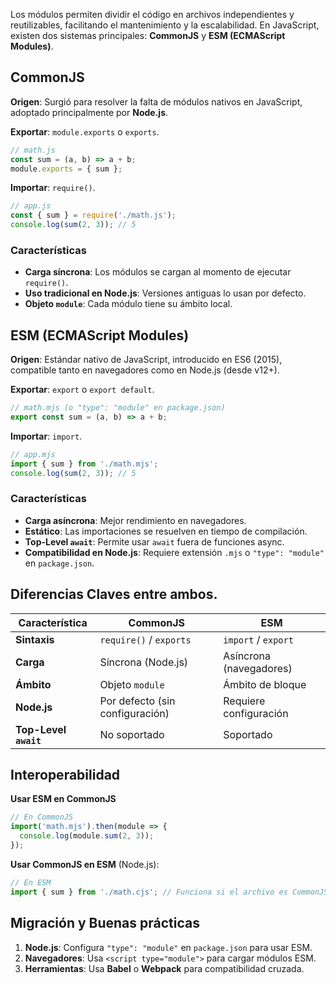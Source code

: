 Los módulos permiten dividir el código en archivos independientes y reutilizables, facilitando el mantenimiento y la escalabilidad. En JavaScript, existen dos sistemas principales: **CommonJS** y **ESM (ECMAScript Modules)**.

## CommonJS
**Origen**: Surgió para resolver la falta de módulos nativos en JavaScript, adoptado principalmente por **Node.js**.

**Exportar**: `module.exports` o `exports`.

```js
// math.js
const sum = (a, b) => a + b;
module.exports = { sum };
```

**Importar**: `require()`.

```js
// app.js
const { sum } = require('./math.js');
console.log(sum(2, 3)); // 5
```

### Características
- **Carga síncrona**: Los módulos se cargan al momento de ejecutar `require()`.
- **Uso tradicional en Node.js**: Versiones antiguas lo usan por defecto.
- **Objeto `module`**: Cada módulo tiene su ámbito local.

## ESM (ECMAScript Modules)
**Origen**: Estándar nativo de JavaScript, introducido en ES6 (2015), compatible tanto en navegadores como en Node.js (desde v12+).

**Exportar**: `export` o `export default`.

```js
// math.mjs (o "type": "module" en package.json)
export const sum = (a, b) => a + b;
```

**Importar**: `import`.

```js
// app.mjs
import { sum } from './math.mjs';
console.log(sum(2, 3)); // 5
```

### Características
- **Carga asíncrona**: Mejor rendimiento en navegadores.
- **Estático**: Las importaciones se resuelven en tiempo de compilación.
- **Top-Level `await`**: Permite usar `await` fuera de funciones async.
- **Compatibilidad en Node.js**: Requiere extensión `.mjs` o `"type": "module"` en `package.json`.

## Diferencias Claves entre ambos.

| **Característica**    | **CommonJS**                    | **ESM**                 |
| --------------------- | ------------------------------- | ----------------------- |
| **Sintaxis**          | `require()` / `exports`         | `import` / `export`     |
| **Carga**             | Síncrona (Node.js)              | Asíncrona (navegadores) |
| **Ámbito**            | Objeto `module`                 | Ámbito de bloque        |
| **Node.js**           | Por defecto (sin configuración) | Requiere configuración  |
| **Top-Level `await`** | No soportado                    | Soportado               |

## Interoperabilidad

**Usar ESM en CommonJS**
```js
// En CommonJS
import('math.mjs').then(module => {
  console.log(module.sum(2, 3));
});
```

**Usar CommonJS en ESM** (Node.js):
```js
// En ESM
import { sum } from './math.cjs'; // Funciona si el archivo es CommonJS
```

## Migración y Buenas prácticas
1. **Node.js**: Configura `"type": "module"` en `package.json` para usar ESM.
2. **Navegadores**: Usa `<script type="module">` para cargar módulos ESM.
3. **Herramientas**: Usa **Babel** o **Webpack** para compatibilidad cruzada.

